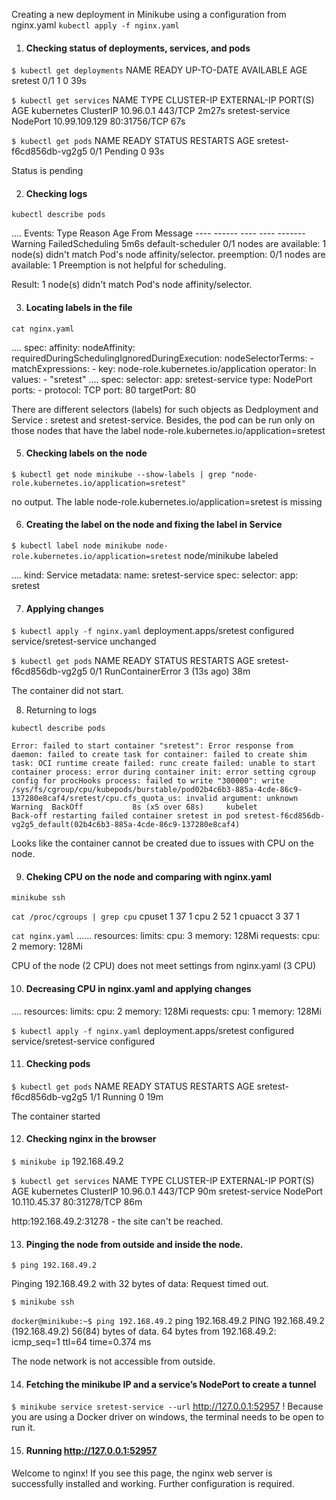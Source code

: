 Creating a new deployment in Minikube using a configuration from nginx.yaml
```kubectl apply -f nginx.yaml```


1. #### Checking status of deployments, services, and pods
```$ kubectl get deployments```
    NAME      READY   UP-TO-DATE   AVAILABLE   AGE
    sretest   0/1     1            0           39s

```$ kubectl get services```
    NAME              TYPE        CLUSTER-IP      EXTERNAL-IP   PORT(S)        AGE
    kubernetes        ClusterIP   10.96.0.1       <none>        443/TCP        2m27s
    sretest-service   NodePort    10.99.109.129   <none>        80:31756/TCP   67s


```$ kubectl get pods```
    NAME                      READY   STATUS    RESTARTS   AGE
    sretest-f6cd856db-vg2g5   0/1     Pending   0          93s

Status is pending

2. #### Checking logs

```kubectl describe pods```

....
    Events:
    Type     Reason            Age   From               Message
    ----     ------            ----  ----               -------
    Warning  FailedScheduling  5m6s  default-scheduler  0/1 nodes are available: 1 node(s) didn't match Pod's node affinity/selector. preemption: 0/1 nodes are available: 1 Preemption is not helpful for scheduling.

Result:  1 node(s) didn't match Pod's node affinity/selector.

3. #### Locating labels in the file

```cat nginx.yaml```

....
    spec:
          affinity:
            nodeAffinity:
              requiredDuringSchedulingIgnoredDuringExecution:
                nodeSelectorTerms:
                - matchExpressions:
                  - key: node-role.kubernetes.io/application
                    operator: In
                    values:
                    - "sretest"
....
    spec:
     selector:
      app: sretest-service
      type: NodePort
      ports:
      - protocol: TCP
        port: 80
        targetPort: 80

There are different selectors (labels) for such objects as Dedployment and Service : sretest and sretest-service.
Besides, the pod can be run only on those nodes that have the label node-role.kubernetes.io/application=sretest


5. #### Checking labels on the node

```$ kubectl get node minikube --show-labels | grep "node-role.kubernetes.io/application=sretest"```

no output. The lable node-role.kubernetes.io/application=sretest is missing 

6. #### Creating the label on the node and fixing the label in Service
```$ kubectl label node minikube node-role.kubernetes.io/application=sretest```
    node/minikube labeled

....
    kind: Service
    metadata:
      name: sretest-service
    spec:
      selector:
        app: sretest

7. #### Applying changes 
```$ kubectl apply -f nginx.yaml```
    deployment.apps/sretest configured
    service/sretest-service unchanged

```$ kubectl get pods```
    NAME                      READY   STATUS              RESTARTS      AGE
    sretest-f6cd856db-vg2g5   0/1     RunContainerError   3 (13s ago)   38m

The container did not start.

8. Returning to logs

```kubectl describe pods```

    Error: failed to start container "sretest": Error response from daemon: failed to create task for container: failed to create shim task: OCI runtime create failed: runc create failed: unable to start container process: error during container init: error setting cgroup config for procHooks process: failed to write "300000": write /sys/fs/cgroup/cpu/kubepods/burstable/pod02b4c6b3-885a-4cde-86c9-137280e8caf4/sretest/cpu.cfs_quota_us: invalid argument: unknown
    Warning  BackOff           8s (x5 over 68s)     kubelet            Back-off restarting failed container sretest in pod sretest-f6cd856db-vg2g5_default(02b4c6b3-885a-4cde-86c9-137280e8caf4)

Looks like the container cannot be created due to issues with CPU on the node.

9. #### Cheking CPU on the node and comparing with nginx.yaml

```minikube ssh```

```cat /proc/cgroups | grep cpu```
    cpuset  1       37      1
    cpu     2       52      1
    cpuacct 3       37      1

```cat nginx.yaml```
...... 
    resources:
              limits:
                cpu: 3
                memory: 128Mi
              requests:
                cpu: 2
                memory: 128Mi

CPU of the node (2 CPU) does not meet settings from nginx.yaml (3 CPU)

10. #### Decreasing CPU in nginx.yaml and applying changes

....
    resources:
              limits:
                cpu: 2 
                memory: 128Mi
              requests:
                cpu: 1
                memory: 128Mi

```$ kubectl apply -f nginx.yaml```
    deployment.apps/sretest configured
    service/sretest-service configured


11. #### Checking pods
```$ kubectl get pods```
    NAME                       READY   STATUS    RESTARTS   AGE
    sretest-f6cd856db-vg2g5   1/1     Running   0          19m

The container started

12. #### Checking nginx in the browser

```$ minikube ip```
    192.168.49.2

```$ kubectl get services```
    NAME              TYPE        CLUSTER-IP     EXTERNAL-IP   PORT(S)        AGE
    kubernetes        ClusterIP   10.96.0.1      <none>        443/TCP        90m
    sretest-service   NodePort    10.110.45.37   <none>        80:31278/TCP   86m

http:192.168.49.2:31278 - the site can't be reached.

13. #### Pinging the node from outside and inside the node.

```$ ping 192.168.49.2```

   Pinging 192.168.49.2 with 32 bytes of data:
   Request timed out.

```$ minikube ssh```

```docker@minikube:~$ ping 192.168.49.2```
    ping 192.168.49.2
    PING 192.168.49.2 (192.168.49.2) 56(84) bytes of data.
64 bytes from 192.168.49.2: icmp_seq=1 ttl=64 time=0.374 ms

The node network is not accessible from outside. 

14. #### Fetching the minikube IP and a service’s NodePort to create a tunnel

```$ minikube service sretest-service --url```
http://127.0.0.1:52957
! Because you are using a Docker driver on windows, the terminal needs to be open to run it.

15. #### Running http://127.0.0.1:52957

Welcome to nginx!
If you see this page, the nginx web server is successfully installed and working. Further configuration is required.




